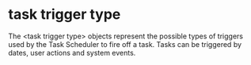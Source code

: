 # task trigger type

The &lt;task trigger type&gt; objects represent the possible types of triggers used by the Task Scheduler to fire off a task. Tasks can be triggered by dates, user actions and system events.
